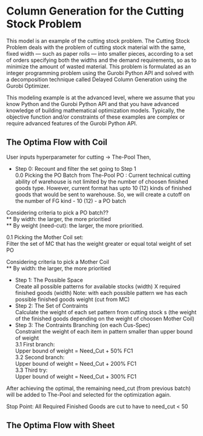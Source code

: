 # Column Generation for the Cutting Stock Problem

This model is an example of the cutting stock problem. The Cutting Stock Problem deals with the problem of cutting 
stock material with the same, fixed width — such as paper rolls — into smaller pieces, according to a set of orders 
specifying both the widths and the demand requirements, so as to minimize the amount of wasted material. 
This problem is formulated as an integer programming problem using the Gurobi Python API and solved with a
decomposition technique called Delayed Column Generation using the Gurobi Optimizer.

This modeling example is at the advanced level, where we assume that you know Python and the Gurobi Python API and 
that you have advanced knowledge of building mathematical optimization models. Typically, the objective function 
and/or constraints of these examples are complex or require advanced features of the Gurobi Python API.

## The Optima Flow with Coil
User inputs hyperparameter for cutting -> The-Pool
Then, 

- Step 0: Recount and filter the set going to Step 1 <br />
0.0 Picking the PO Batch from The-Pool PO :
Current technical cutting ability of warehouse is not limited by the number of choosen finished goods type.
However, current format has upto 10 (12) kinds of finished goods that would be sent to warehouse.
So, we will create a cutoff on the number of FG kind - 10 (12) - a PO batch

Considering criteria to pick a PO batch?? <br />
** By width: the larger, the more prioritied <br />
** By weight (need-cut): the larger, the more prioritied. 

0.1 Picking the Mother Coil set: <br />
Filter the set of MC that has the weight greater or equal total weight of set PO

Considering criteria to pick a Mother Coil <br />
** By width: the larger, the more prioritied

- Step 1: The Possible Space <br />
Create all possible patterns for available stocks (width) X required finished goods (width)
Note: with each possible pattern we has each possible finished goods weight (cut from MC)
- Step 2: The Set of Contraints <br />
Calculate the weight of each set pattern from cutting stock s (the weight of the finished goods depending on the weight of choosen Mother Coil)
- Step 3: The Contraints Branching (on each Cus-Spec) <br/>
Constraint the weight of each item in pattern smaller than upper bound of weight <br/>
        3.1 First branch: <br/>
        Upper bound of weight = Need_Cut + 50% FC1<br/>
        3.2 Second branch:<br/>
        Upper bound of weight = Need_Cut + 200% FC1<br/>
        3.3 Third try:<br/>
        Upper bound of weight = Need_Cut + 300% FC1<br/>

After achieving the optimal, the remaining need_cut (from previous batch) will be added to The-Pool and selected for the optimization again.

Stop Point: All Required Finished Goods are cut to have to need_cut < 50


## The Optima Flow with Sheet